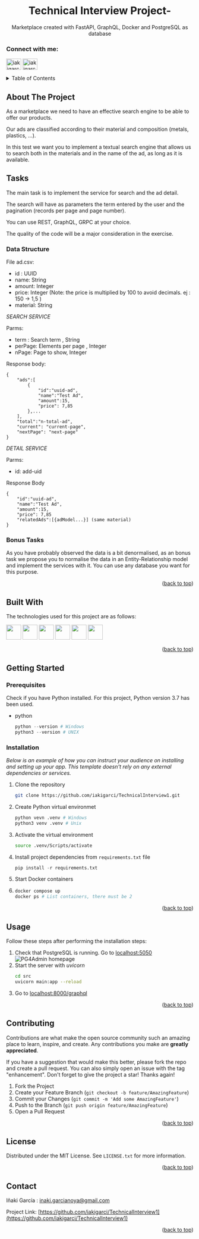 <div id="top"></div>

<br />
<div align="center">

  <h1 align="center">Technical Interview Project-</h1>

  <p align="center">
    Marketplace created with FastAPI, GraphQL, Docker and PostgreSQL as database
    <br />
    <!--<br />
    <br />
    <a href="https://github.com/othneildrew/Best-README-Template">View Demo</a>
    ·
    <a href="https://github.com/othneildrew/Best-README-Template/issues">Report Bug</a>
    ·
    <a href="https://github.com/othneildrew/Best-README-Template/issues">Request Feature</a>-->
  </p>
  <h3 align="left">Connect with me:</h3>
    <p align="left">
    <a href="https://www.linkedin.com/in/iakigarcia" target="blank"><img align="center" src="https://raw.githubusercontent.com/rahuldkjain/github-profile-readme-generator/master/src/images/icons/Social/linked-in-alt.svg" alt="iakigarci" height="30" width="40" /></a>
    <a href="https://es.stackoverflow.com/users/158274/iakigarci" target="blank"><img align="center" src="https://raw.githubusercontent.com/rahuldkjain/github-profile-readme-generator/master/src/images/icons/Social/stack-overflow.svg" alt="iakigarci" height="30" width="40" /></a>
    </p>
</div>



<!-- TABLE OF CONTENTS -->
<details>
  <summary>Table of Contents</summary>
  <ol>
    <li>
      <a href="#about-the-project">About The Project</a>
      <ul>
        <li><a href="#built-with">Built With</a></li>
      </ul>
    </li>
    <li>
      <a href="#getting-started">Getting Started</a>
      <ul>
        <li><a href="#prerequisites">Prerequisites</a></li>
        <li><a href="#installation">Installation</a></li>
      </ul>
    </li>
    <li><a href="#usage">Usage</a></li>
    <li><a href="#contributing">Contributing</a></li>
    <li><a href="#license">License</a></li>
    <li><a href="#contact">Contact</a></li>
  </ol>
</details>



<!-- ABOUT THE PROJECT -->
## About The Project
As a marketplace we need to have an effective search engine to be able to offer our products.

Our ads are classified according to their material and composition (metals, plastics, ...).

In this test we want you to implement a textual search engine that allows us to search both in the materials and in the name of the ad, as long as it is available.

## Tasks

The main task is to implement the service for search and the ad detail.

The search will have as parameters the term entered by the user and the pagination (records per page and page number).

You can use REST, GraphQL, GRPC at your choice.

The quality of the code will be a major consideration in the exercise.

### Data Structure

File ad.csv:

- id : UUID
- name: String
- amount: Integer
- price: Integer (Note: the price is multiplied by 100 to avoid decimals. ej : 150 -> 1,5 )
- material: String

*SEARCH SERVICE*

Parms:

- term : Search term , String
- perPage: Elements per page , Integer
- nPage: Page to show, Integer

Response body:

```
{
    "ads":[
        {
            "id":"uuid-ad",
            "name":"Test Ad",
            "amount":15,
            "price": 7,85
        },...
    ],
    "total":"n-total-ad",
    "current": "current-page",
    "nextPage": "next-page"
}
```

*DETAIL SERVICE*

Parms:

- id: add-uid

Response Body

```
{
    "id":"uuid-ad",
    "name":"Test Ad",
    "amount":15,
    "price": 7,85
    "relatedAds":[{adModel...}] (same material)
}
```

### Bonus Tasks

As you have probably observed the data is a bit denormalised, as an bonus task we propose you to normalise the data in an Entity-Relationship model and implement the services with it. You can use any database you want for this purpose.


<p align="right">(<a href="#top">back to top</a>)</p>



## Built With

The technologies used for this project are as follows:
<p align="left">
<!-- https://devicon.dev/ -->
  
<!-- AWS <img src="https://cdn.jsdelivr.net/gh/devicons/devicon/icons/amazonwebservices/amazonwebservices-original.svg" width="40" height="40"/>-->
<!-- BASH <img src="https://cdn.jsdelivr.net/gh/devicons/devicon/icons/bash/bash-original.svg" width="40" height="40"/>-->     
<img src="https://cdn.jsdelivr.net/gh/devicons/devicon/icons/docker/docker-original.svg" width="40" height="40"/>
<!-- KUBERNETS  <img src="https://cdn.jsdelivr.net/gh/devicons/devicon/icons/kubernetes/kubernetes-plain.svg" width="40" height="40"/>-->
<!-- JAVA <img src="https://cdn.jsdelivr.net/gh/devicons/devicon/icons/java/java-original.svg" width="40" height="40"/>-->
<!-- JS <img src="https://cdn.jsdelivr.net/gh/devicons/devicon/icons/javascript/javascript-original.svg" width="40" height="40"/>-->
<!-- Node <img src="https://cdn.jsdelivr.net/gh/devicons/devicon/icons/nodejs/nodejs-original.svg" width="40" height="40"/>-->
<!-- EX <img src="https://cdn.jsdelivr.net/gh/devicons/devicon/icons/express/express-original.svg" width="40" height="40"/>-->
<!-- TS <img src="https://cdn.jsdelivr.net/gh/devicons/devicon/icons/typescript/typescript-original.svg" width="40" height="40"/>-->
<!-- React <img src="https://cdn.jsdelivr.net/gh/devicons/devicon/icons/react/react-original.svg" width="40" height="40"/>-->
<!-- Mongo <img src="https://cdn.jsdelivr.net/gh/devicons/devicon/icons/mongodb/mongodb-original.svg" width="40" height="40"/>-->
<img src="https://cdn.jsdelivr.net/gh/devicons/devicon/icons/python/python-original.svg" width="40" height="40"/>
<img src="https://cdn.jsdelivr.net/gh/devicons/devicon/icons/fastapi/fastapi-original.svg" width="40" height="40"/>
<img src="https://cdn.jsdelivr.net/gh/devicons/devicon/icons/postgresql/postgresql-original.svg" width="40" height="40"/>
<img src="https://cdn.jsdelivr.net/gh/devicons/devicon/icons/graphql/graphql-plain.svg" width="40" height="40"/>
<img src="https://cdn.jsdelivr.net/gh/devicons/devicon/icons/sqlalchemy/sqlalchemy-original.svg" width="40" height="40"/>
<!--  <img src="" width="40" height="40"/>-->
</p>      

<p align="right">(<a href="#top">back to top</a>)</p>


<!-- GETTING STARTED -->
## Getting Started



### Prerequisites

Check if you have Python installed. For this project, Python version 3.7 has been used.
* python
  ```py
  python --version # Windows
  python3 --version # UNIX
  ```

### Installation

_Below is an example of how you can instruct your audience on installing and setting up your app. This template doesn't rely on any external dependencies or services._

1. Clone the repository
   ```sh
   git clone https://github.com/iakigarci/TechnicalInterview1.git
   ```
2. Create Python virtual environmet
   ```py
   python vevn .venv # Windows
   python3 venv .venv # Unix
   ```
3. Activate the virtual environment
   ```sh
   source .venv/Scripts/activate
   ```
4. Install project dependencies from `requirements.txt` file
   ```py
   pip install -r requirements.txt
   ```
5. Start Docker containers
6. ```sh
   docker compose up
   docker ps # List containers, there must be 2
   ```

<p align="right">(<a href="#top">back to top</a>)</p>



<!-- USAGE EXAMPLES -->
## Usage

Follow these steps after performing the installation steps:

1. Check that PostgreSQL is running. Go to [localhost:5050](localhost:5050)
![PG4Admin homepage](utils/pg4admin.PNG)
2. Start the server with _uvicorn_
   ```sh
   cd src
   uvicorn main:app --reload
   ```
3. Go to [localhost:8000/graphql](localhost:8000/graphql)

<p align="right">(<a href="#top">back to top</a>)</p>



<!-- ROADMAP -->
<!--## Roadmap

- [x] Add Changelog
- [x] Add back to top links
- [ ] Add Additional Templates w/ Examples
- [ ] Add "components" document to easily copy & paste sections of the readme
- [ ] Multi-language Support
    - [ ] Chinese
    - [ ] Spanish

See the [open issues](https://github.com/othneildrew/Best-README-Template/issues) for a full list of proposed features (and known issues).

<p align="right">(<a href="#top">back to top</a>)</p>-->



<!-- CONTRIBUTING -->
## Contributing

Contributions are what make the open source community such an amazing place to learn, inspire, and create. Any contributions you make are **greatly appreciated**.

If you have a suggestion that would make this better, please fork the repo and create a pull request. You can also simply open an issue with the tag "enhancement".
Don't forget to give the project a star! Thanks again!

1. Fork the Project
2. Create your Feature Branch (`git checkout -b feature/AmazingFeature`)
3. Commit your Changes (`git commit -m 'Add some AmazingFeature'`)
4. Push to the Branch (`git push origin feature/AmazingFeature`)
5. Open a Pull Request

<p align="right">(<a href="#top">back to top</a>)</p>



<!-- LICENSE -->
## License

Distributed under the MIT License. See `LICENSE.txt` for more information.

<p align="right">(<a href="#top">back to top</a>)</p>



<!-- CONTACT -->
## Contact

Iñaki García : inaki.garcianoya@gmail.com

Project Link: [https://github.com/iakigarci/TechnicalInterview1](https://github.com/iakigarci/TechnicalInterview1)

<p align="right">(<a href="#top">back to top</a>)</p>


<!-- CONTRIBUTORS -->
<!--
## Contributors
* iakigarci [https://github.com/iakigarci/](https://github.com/iakigarci/)

-->

<!-- MARKDOWN LINKS & IMAGES -->
<!-- https://www.markdownguide.org/basic-syntax/#reference-style-links -->
[contributors-shield]: https://img.shields.io/github/contributors/othneildrew/Best-README-Template.svg?style=for-the-badge
[contributors-url]: https://github.com/othneildrew/Best-README-Template/graphs/contributors
[forks-shield]: https://img.shields.io/github/forks/othneildrew/Best-README-Template.svg?style=for-the-badge
[forks-url]: https://github.com/othneildrew/Best-README-Template/network/members
[stars-shield]: https://img.shields.io/github/stars/othneildrew/Best-README-Template.svg?style=for-the-badge
[stars-url]: https://github.com/othneildrew/Best-README-Template/stargazers
[issues-shield]: https://img.shields.io/github/issues/othneildrew/Best-README-Template.svg?style=for-the-badge
[issues-url]: https://github.com/othneildrew/Best-README-Template/issues
[license-shield]: https://img.shields.io/github/license/othneildrew/Best-README-Template.svg?style=for-the-badge
[license-url]: https://github.com/othneildrew/Best-README-Template/blob/master/LICENSE.txt
[linkedin-shield]: https://img.shields.io/badge/-LinkedIn-black.svg?style=for-the-badge&logo=linkedin&colorB=555
[linkedin-url]: https://linkedin.com/in/othneildrew
[product-screenshot]: images/screenshot.png
